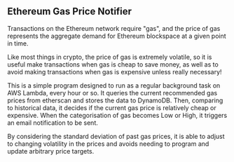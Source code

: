 Ethereum Gas Price Notifier
---------------------------

Transactions on the Ethereum network require "gas", and the price of gas
represents the aggregate demand for Ethereum blockspace at a given point in
time.

Like most things in crypto, the price of gas is extremely volatile, so it is
useful make transactions when gas is cheap to save money, as well as to avoid
making transactions when gas is expensive unless really necessary!

This is a simple program designed to run as a regular background task on AWS
Lambda, every hour or so. It queries the current recommended gas prices from
etherscan and stores the data to DynamoDB. Then, comparing to historical data,
it decides if the current gas price is relatively cheap or expensive. When the 
categorisation of gas becomes Low or High, it triggers an email notification
to be sent.

By considering the standard deviation of past gas prices, it is able to adjust
to changing volatility in the prices and avoids needing to program and update
arbitrary price targets.
